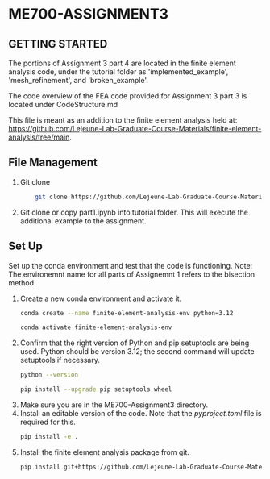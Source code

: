 # ME700-ASSIGNMENT3

## GETTING STARTED

The portions of Assignment 3 part 4 are located in the finite element analysis code, under the tutorial folder as 'implemented_example', 'mesh_refinement', and 'broken_example'. 

The code overview of the FEA code provided for Assignment 3 part 3 is located under CodeStructure.md

This file is meant as an addition to the finite element analysis held at: https://github.com/Lejeune-Lab-Graduate-Course-Materials/finite-element-analysis/tree/main.

## File Management

1. Git clone 
    ```bash 
        git clone https://github.com/Lejeune-Lab-Graduate-Course-Materials/finite-element-analysis/
    ```

2. Git clone or copy part1.ipynb into tutorial folder. This will execute the additional example to the assignment. 



## Set Up 

Set up the conda environment and test that the code is functioning. Note: The environemnt name for all parts of Assignemnt 1 refers to the bisection method.  

1. Create a new conda environment and activate it.  
    ```bash 
    conda create --name finite-element-analysis-env python=3.12
    ```
    ```bash
    conda activate finite-element-analysis-env
    ``` 
2. Confirm that the right version of Python and pip setuptools are being used. Python should be version 3.12; the second command will update setuptools if necessary.  
    ```bash
    python --version
    ```
    ```bash
    pip install --upgrade pip setuptools wheel
    ```
3. Make sure you are in the ME700-Assignment3 directory.  
4. Install an editable version of the code. Note that the *pyproject.toml* file is required for this.  
    ```bash
    pip install -e .
    ```
5. Install the finite element analysis package from git.
    ```bash
    pip install git+https://github.com/Lejeune-Lab-Graduate-Course-Materials/finite-element-analysis
    ```
